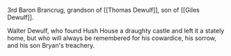 3rd Baron Brancrug, grandson of [[Thomas Dewulf]], son of [[Giles Dewulf]]. 

Walter Dewulf, who found Hush House a draughty castle and left it a stately home, but who will always be remembered for his cowardice, his sorrow, and his son Bryan's treachery.